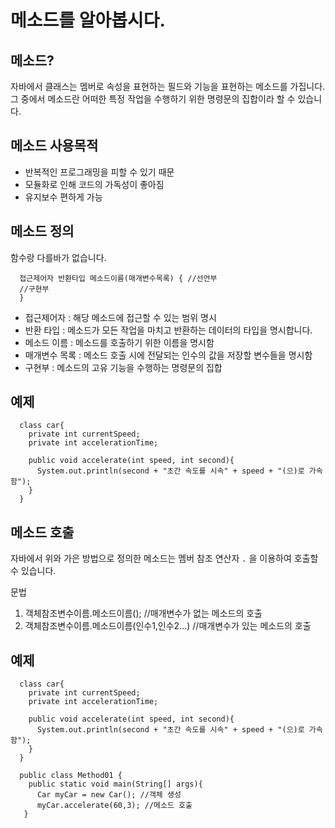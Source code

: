 # 메소드를 알아봅시다.

## 메소드?
자바에서 클래스는 멤버로 속성을 표현하는 필드와 기능을 표현하는 메소드를 가집니다.
그 중에서 메소드란 어떠한 특정 작업을 수행하기 위한 명령문의 집합이라 할 수 있습니다. 

## 메소드 사용목적
- 반복적인 프로그래밍을 피할 수 있기 때문
- 모듈화로 인해 코드의 가독성이 좋아짐
- 유지보수 편하게 가능

## 메소드 정의
함수랑 다를바가 없습니다.

```
  접근제어자 반환타입 메소드이름(매개변수목록) { //선언부
  //구현부
  }
```

- 접근제어자 : 해당 메소드에 접근할 수 있는 범위 명시
- 반환 타입 : 메소드가 모든 작업을 마치고 반환하는 데이터의 타입을 명시합니다.
- 메소드 이름 : 메소드를 호출하기 위한 이름을 명시함
- 매개변수 목록 : 메소드 호출 시에 전달되는 인수의 값을 저장할 변수들을 명시함
- 구현부 : 메소드의 고유 기능을 수행하는 명령문의 집합

## 예제
```
  class car{
    private int currentSpeed;
    private int accelerationTime;
    
    public void accelerate(int speed, int second){
      System.out.println(second + "초간 속도를 시속" + speed + "(으)로 가속함");
    }
  }
```

## 메소드 호출
자바에서 위와 가은 방법으로 정의한 메소드는 멤버 참조 연산자 `.` 을 이용하여 호출할 수 있습니다.

문법
1. 객체참조변수이름.메소드이름(); //매개변수가 없는 메소드의 호출
2. 객체참조변수이름.메소드이름(인수1,인수2...) //매개변수가 있는 메소드의 호출

## 예제
```
  class car{
    private int currentSpeed;
    private int accelerationTime;
    
    public void accelerate(int speed, int second){
      System.out.println(second + "초간 속도를 시속" + speed + "(으)로 가속함");
    }
  }
  
  public class Method01 {
    public static void main(String[] args){
      Car myCar = new Car(); //객체 생성
      myCar.accelerate(60,3); //메소드 호출
   }
```
